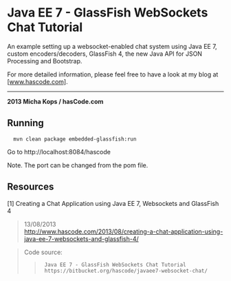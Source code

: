 # Java EE 7 - GlassFish WebSockets Chat Tutorial

An example setting up a websocket-enabled chat system using Java EE 7, custom encoders/decoders, GlassFish 4, the new Java API for JSON Processing and Bootstrap.

For more detailed information, please feel free to have a look at my blog at [www.hascode.com].

----

**2013 Micha Kops / hasCode.com**

   [www.hascode.com]:http://www.hascode.com/


## Running

      mvn clean package embedded-glassfish:run
   
Go to
    http://localhost:8084/hascode   
    
Note. The port can be changed from the pom file.    
    
## Resources

[1] Creating a Chat Application using Java EE 7, Websockets and GlassFish 4  
>  13/08/2013  
>  http://www.hascode.com/2013/08/creating-a-chat-application-using-java-ee-7-websockets-and-glassfish-4/

>Code source:   
>>      Java EE 7 - GlassFish WebSockets Chat Tutorial  
>>      https://bitbucket.org/hascode/javaee7-websocket-chat/

    